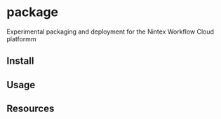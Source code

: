 # package
Experimental packaging and deployment for the Nintex Workflow Cloud platformm

## Install

## Usage

## Resources
